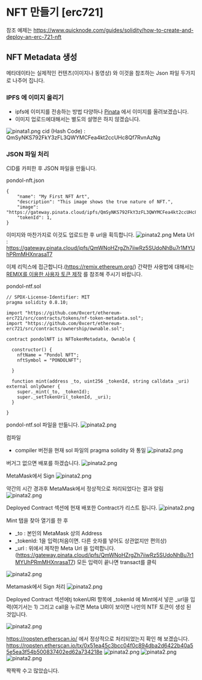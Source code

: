 # NFT 만들기 [erc721]
참조 예제는 https://www.quicknode.com/guides/solidity/how-to-create-and-deploy-an-erc-721-nft


## NFT Metadata 생성
메타데이타는 실제적인 컨텐츠(이미지나 동영상) 와 이것을 참조하는 Json 파일 두가지로 나주어 집니다.

### IPFS 에 이미지 올리기
- ipfs에 이미지를 전송하는 방법 다양하나 [Pinata](https://app.pinata.cloud/) 에서 이미지를 올려보겠습니다.
- 이미지 업로드에대해서는 별도의 설명은 하지 않겠습니다.


![pinata1.png](./assets/images/pinata1.png)
cid (Hash Code) : QmSyNKS792FkY3zFL3QWYMCFea4kt2ccUHc8Qf7RvnAzNg


### JSON 파일 처리
CID를 카피한 후 JSON 파일을 만듦니다.

pondol-nft.json
```
{
    "name": "My First NFT Art",
    "description": "This image shows the true nature of NFT.",
    "image": "https://gateway.pinata.cloud/ipfs/QmSyNKS792FkY3zFL3QWYMCFea4kt2ccUHc8Qf7RvnAzNg",
    "tokenId": 1,
}
```
이미지와 마찬가지로 이것도 업로드한 후 url을 획득합니다.
![pinata2.png](./assets/images/pinata2.png)
Meta Url : https://gateway.pinata.cloud/ipfs/QmWNoHZrgZh7iiwRz5SUdoNhBu7r1MYUhPRmMHXnrasaT7

이제 리믹스에 접근합니다.(https://remix.ethereum.org/)
간략한 사용법에 대해서는 [ REMIX를 이용한 사용자 토큰 제작](../../token/ether/remix.md) 를 참조해 주시기 바랍니다.

pondol-ntf.sol
```
// SPDX-License-Identifier: MIT
pragma solidity 0.8.10;

import "https://github.com/0xcert/ethereum-erc721/src/contracts/tokens/nf-token-metadata.sol";
import "https://github.com/0xcert/ethereum-erc721/src/contracts/ownership/ownable.sol";

contract pondolNFT is NFTokenMetadata, Ownable {

  constructor() {
    nftName = "Pondol NFT";
    nftSymbol = "PONDOLNFT";

  }

  function mint(address _to, uint256 _tokenId, string calldata _uri) external onlyOwner {
    super._mint(_to, _tokenId);
    super._setTokenUri(_tokenId, _uri);
  }

}
```
pondol-ntf.sol 파일을 만듦니다.
![pinata2.png](./assets/images/ntf-create1-1.png)

컴파일
- compiler 버전을 현재 sol 파일의 pragma solidity 와 통일
![pinata2.png](./assets/images/ntf-create1-2.png)

버거그 없으면 배포를 하겠습니다.
![pinata2.png](./assets/images/ntf-create1-3.png)

MetaMask에서 Sign
![pinata2.png](./assets/images/ntf-create1-4.png)

약간의 시간 경과후 MetaMask에서 정상적으로 처리되었다는 결과 알림
![pinata2.png](./assets/images/ntf-create1-5.png)

Deployed Contract 섹션에 현재 배포한 Contract가 리스트 됩니다.
![pinata2.png](./assets/images/ntf-create1-6.png)

Mint 탭을 찾아 열기를 한 후
- _to : 본인의 MetaMask 상의 Address
- _tokenId: 1을 입력(처음이면. 다른 숫자를 넣어도 상관없지만 편의상)
- _url : 위에서 제작한 Meta Url 을 입력합니다.(https://gateway.pinata.cloud/ipfs/QmWNoHZrgZh7iiwRz5SUdoNhBu7r1MYUhPRmMHXnrasaT7)
모든 입력이 끝나면 transact를 클릭

![pinata2.png](./assets/images/ntf-create1-7.png)

Metamask에서 Sign 처리
![pinata2.png](./assets/images/ntf-create1-8.png)

Deployed Contract 섹션에tj tokenURI 항목에 _tokenId 에 Mint에서 넣은 _url을 입력(여기서는 1)
그리고 call을 누르면 Meta URl이 보이면 나만의 NTF  토큰이 생성 된 것입니다.

![pinata2.png](./assets/images/ntf-create1-9.png)

https://ropsten.etherscan.io/ 에서 정상적으로 처리되었는지 확인 해 보겠습니다.
https://ropsten.etherscan.io/tx/0x51ea45c3bcc04f0c894dba2d6422b40a55e5ea3f54b500837402ed62a734218e
![pinata2.png](./assets/images/ntf-create1-10.png)
![pinata2.png](./assets/images/ntf-create1-11.png)
![pinata2.png](./assets/images/ntf-create1-12.png)

짝짝짝 수고 많았습니다.
